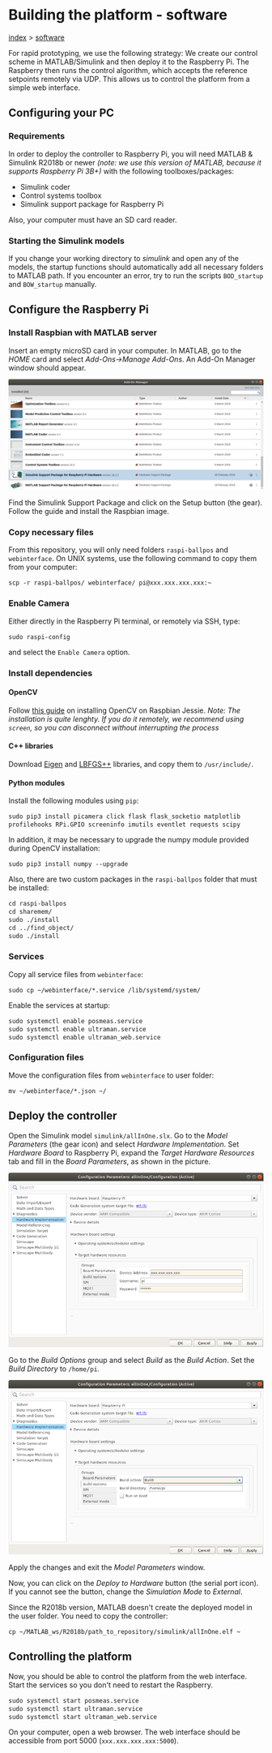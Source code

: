 # Building the platform - software
[index](../README.md) > [software](software.md)

For rapid prototyping, we use the following strategy:
We create our control scheme in MATLAB/Simulink and then deploy it to the Raspberry Pi.
The Raspberry then runs the control algorithm, which accepts the reference setpoints remotely via UDP.
This allows us to control the platform from a simple web interface.

## Configuring your PC

### Requirements

In order to deploy the controller to Raspberry Pi, you will need MATLAB & Simulink R2018b or newer _(note: we use this version of MATLAB, because it supports Raspberry Pi 3B+)_ with the following toolboxes/packages:
 * Simulink coder
 * Control systems toolbox
 * Simulink support package for Raspberry Pi

Also, your computer must have an SD card reader.

### Starting the Simulink models

If you change your working directory to _simulink_ and open any of the models, the startup functions should automatically add all necessary folders to MATLAB path.
If you encounter an error, try to run the scripts `BOD_startup` and `BOW_startup` manually.

## Configure the Raspberry Pi

### Install Raspbian with MATLAB server

Insert an empty microSD card in your computer.
In MATLAB, go to the _HOME_ card and select _Add-Ons-\>Manage Add-Ons_.
An Add-On Manager window should appear.

![Add-On Manager](addon_manager.png)

Find the Simulink Support Package and click on the Setup button (the gear).
Follow the guide and install the Raspbian image.

### Copy necessary files

From this repository, you will only need folders `raspi-ballpos` and `webinterface`.
On UNIX systems, use the following command to copy them from your computer:
```
scp -r raspi-ballpos/ webinterface/ pi@xxx.xxx.xxx.xxx:~
```

### Enable Camera

Either directly in the Raspberry Pi terminal, or remotely via SSH, type:
```
sudo raspi-config
```
and select the `Enable Camera` option.

### Install dependencies

#### OpenCV

Follow [this guide](https://www.pyimagesearch.com/2016/04/18/install-guide-raspberry-pi-3-raspbian-jessie-opencv-3/) on installing OpenCV on Raspbian Jessie.
_Note: The installation is quite lenghty. If you do it remotely, we recommend using `screen`, so you can disconnect without interrupting the process_

#### C++ libraries

Download [Eigen](http://eigen.tuxfamily.org/) and [LBFGS++](http://yixuan.cos.name/LBFGSpp/) libraries, and copy them to `/usr/include/`.

#### Python modules

Install the following modules using `pip`:
``` 
sudo pip3 install picamera click flask flask_socketio matplotlib profilehooks RPi.GPIO screeninfo imutils eventlet requests scipy
```
In addition, it may be necessary to upgrade the numpy module provided during OpenCV installation:
```
sudo pip3 install numpy --upgrade
```
Also, there are two custom packages in the `raspi-ballpos` folder that must be installed:
```
cd raspi-ballpos
cd sharemem/
sudo ./install
cd ../find_object/
sudo ./install
```

### Services

Copy all service files from `webinterface`:
```
sudo cp ~/webinterface/*.service /lib/systemd/system/
```
Enable the services at startup:
```
sudo systemctl enable posmeas.service 
sudo systemctl enable ultraman.service
sudo systemctl enable ultraman_web.service
```

### Configuration files

Move the configuration files from `webinterface` to user folder:
```
mv ~/webinterface/*.json ~/
```

## Deploy the controller

Open the Simulink model `simulink/allInOne.slx`.
Go to the _Model Parameters_ (the gear icon) and select _Hardware Implementation_.
Set _Hardware Board_ to Raspberry Pi, expand the _Target Hardware Resources_ tab and fill in the _Board Parameters_, as shown in the picture.

![Model Parameters](model_parameters.png)

Go to the _Build Options_ group and select _Build_ as the _Build Action_. Set the _Build Directory_ to `/home/pi`.

![Model Parameters](model_build.png)

Apply the changes and exit the _Model Parameters_ window.

Now, you can click on the _Deploy to Hardware_ button (the serial port icon).
If you cannot see the button, change the _Simulation Mode_ to _External_.

Since the R2018b version, MATLAB doesn't create the deployed model in the user folder.
You need to copy the controller:
```
cp ~/MATLAB_ws/R2018b/path_to_repository/simulink/allInOne.elf ~
```

## Controlling the platform

Now, you should be able to control the platform from the web interface.
Start the services so you don't need to restart the Raspberry.
```
sudo systemctl start posmeas.service 
sudo systemctl start ultraman.service
sudo systemctl start ultraman_web.service
```

On your computer, open a web browser.
The web interface should be accessible from port 5000 (`xxx.xxx.xxx.xxx:5000`).